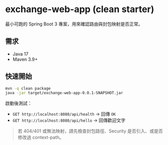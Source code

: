 # exchange-web-app (clean starter)

最小可跑的 Spring Boot 3 專案，用來確認路由與封包映射是否正常。

## 需求
- Java 17
- Maven 3.9+

## 快速開始
```bash
mvn -q clean package
java -jar target/exchange-web-app-0.0.1-SNAPSHOT.jar
```

啟動後測試：
- `GET http://localhost:8080/api/health` → 回傳 `OK`
- `GET http://localhost:8080/api/hello` → 回傳歡迎文字

> 若 404/401 或無法映射，請先檢查封包路徑、Security 是否引入、或是否修改過 context-path。
